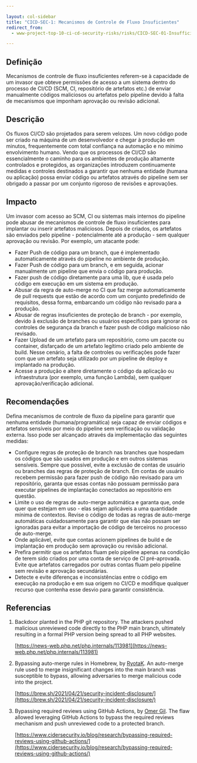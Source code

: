 ```yaml
---

layout: col-sidebar
title: "CICD-SEC-1: Mecanismos de Controle de Fluxo Insuficientes"
redirect_from:
  - www-project-top-10-ci-cd-security-risks/risks/CICD-SEC-01-Insufficient-Flow-Control-Mechanisms.md

---
```

## Definição

Mecanismos de controle de fluxo insuficientes referem-se à capacidade de um invasor que obteve permissões de acesso a um sistema dentro do processo de CI/CD (SCM, CI, repositório de artefatos etc.) de enviar manualmente códigos maliciosos ou artefatos pelo pipeline devido à falta de mecanismos que imponham aprovação ou revisão adicional.

## Descrição

Os fluxos CI/CD são projetados para serem velozes. Um novo código pode ser criado na máquina de um desenvolvedor e chegar à produção em minutos, frequentemente com total confiança na automação e no mínimo envolvimento humano. Vendo que os processos de CI/CD são essencialmente o caminho para os ambientes de produção altamente controlados e protegidos, as organizações introduzem continuamente medidas e controles destinados a garantir que nenhuma entidade (humana ou aplicação) possa enviar código ou artefatos através do pipeline sem ser obrigado a passar por um conjunto rigoroso de revisões e aprovações.

## Impacto

Um invasor com acesso ao SCM, CI ou sistemas mais internos do pipeline pode abusar de mecanismos de controle de fluxo insuficientes para implantar ou inserir artefatos maliciosos. Depois de criados, os artefatos são enviados pelo pipeline - potencialmente até a produção - sem qualquer aprovação ou revisão. Por exemplo, um atacante pode:


* Fazer Push de código para um branch, que é implementado automaticamente através do pipeline no ambiente de produção.
* Fazer Push de código para um branch, e em seguida, acionar manualmente um pipeline que envia o código para produção.
* Fazer push de código diretamente para uma lib, que é usada pelo código em execução em um sistema em produção.
* Abusar da regra de auto-merge no CI que faz merge automaticamente de pull requests que estão de acordo com um conjunto predefinido de requisitos, dessa forma, embarcando um código não revisado para a produção.
* Abusar de regras insuficientes de proteção de branch - por exemplo, devido ã exclusão de branches ou usuários específicos para ignorar os controles de segurança da branch e fazer push de código malicioso não revisado.
* Fazer Upload de um artefato para um repositório, como um pacote ou container, disfarçado de um artefato legítimo criado pelo ambiente de build. Nesse cenário, a falta de controles ou verificações pode fazer com que um artefato seja utilizado por um pipeline de deploy e implantado na produção.
* Acesse a produção e altere diretamente o código da aplicação ou infraestrutura (por exemplo, uma função Lambda), sem qualquer aprovação/verificação adicional.


## Recomendações

Defina mecanismos de controle de fluxo da pipeline para garantir que nenhuma entidade (humana/programática) seja capaz de enviar códigos e artefatos sensíveis por meio do pipeline sem verificação ou validação externa. Isso pode ser alcançado através da implementação das seguintes medidas:



* Configure regras de proteção de branch nas branches que hospedam os códigos que são usados em produção e em outros sistemas sensíveis. Sempre que possível, evite a exclusão de contas de usuário ou branches das regras de proteção de branch. Em contas de usuário recebem permissão para fazer push de código não revisado para um repositório, garanta que essas contas não possuam permissão para executar pipelines de implantação conectados ao repositório em questão.
* Limite o uso de regras de auto-merge automática e garanta que, onde quer que estejam em uso - elas sejam aplicáveis a uma quantidade mínima de contextos. Revise o código de todas as regras de auto-merge automáticas cuidadosamente para garantir que elas não possam ser ignoradas para evitar a importação de código de terceiros no processo de auto-merge.
* Onde aplicável, evite que contas acionem pipelines de build e de implantação em produção sem aprovação ou revisão adicional.
* Prefira permitir que os artefatos fluam pelo pipeline apenas na condição de terem sido criados por uma conta de serviço de CI pré-aprovada. Evite que artefatos carregados por outras contas fluam pelo pipeline sem revisão e aprovação secundárias.
* Detecte e evite diferenças e inconsistências entre o código em execução na produção e em sua origem no CI/CD e modifique qualquer recurso que contenha esse desvio para garantir consistência.


## Referencias



1. Backdoor planted in the PHP git repository. The attackers pushed malicious unreviewed code directly to the PHP main branch, ultimately resulting in a formal PHP version being spread to all PHP websites.

    [https://news-web.php.net/php.internals/113981](https://news-web.php.net/php.internals/113981)

2. Bypassing auto-merge rules in Homebrew, by [RyotaK](https://twitter.com/ryotkak). An auto-merge rule used to merge insignificant changes into the main branch was susceptible to bypass, allowing adversaries to merge malicious code into the project.

    [https://brew.sh/2021/04/21/security-incident-disclosure/](https://brew.sh/2021/04/21/security-incident-disclosure/)

3. Bypassing required reviews using GitHub Actions, by [Omer Gil](https://twitter.com/omer_gil). The flaw allowed leveraging GitHub Actions to bypass the required reviews mechanism and push unreviewed code to a protected branch.

    [https://www.cidersecurity.io/blog/research/bypassing-required-reviews-using-github-actions/](https://www.cidersecurity.io/blog/research/bypassing-required-reviews-using-github-actions/)
